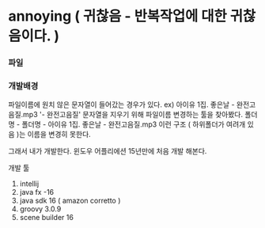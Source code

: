 # annoying ( 귀찮음 - 반복작업에 대한 귀찮음이다. )
### 파일 

### 개발배경
파일이름에 원치 않은 문자열이 들어갔는 경우가 있다. ex) 아이유 1집. 좋은날 - 완전고음질.mp3
'- 완전고음질' 문자열을 지우기 위해 파일이름 변경하는 툴을 찾아봤다.
폴더명 - 폴더명 - 아이유 1집. 좋은날 - 완전고음질.mp3 이런 구조 ( 하위폴더가 여려개 있음 )는 이름을 변경히 못한다.



그래서 내가 개발한다. 윈도우 어플리에션 15년만에 처음 개발 해본다.


개발 툴
1. intellij
2. java fx -16
3. java sdk 16 ( amazon corretto )
4. groovy 3.0.9
5. scene builder 16
